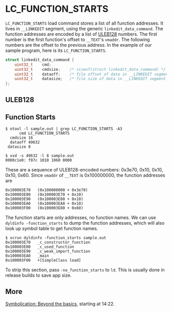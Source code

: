 # LC_FUNCTION_STARTS
`LC_FUNCTION_STARTS` load command stores a list of all function addresses. It lives in `__LINKEDIT` segment, using the generic `linkedit_data_command`. The function addresses are encoded by a list of [ULEB128](https://en.wikipedia.org/wiki/LEB128) numbers. The first number is the first function's offset to `__TEXT`'s `vmaddr`. The following numbers are the offset to the previous address. In the example of our sample program, here is its `LC_FUNCTION_STARTS`.

``` c
struct linkedit_data_command {
    uint32_t	cmd;
    uint32_t	cmdsize;    /* sizeof(struct linkedit_data_command) */
    uint32_t	dataoff;    /* file offset of data in __LINKEDIT segment */
    uint32_t	datasize;   /* file size of data in __LINKEDIT segment  */
};
```

## ULEB128


## Function Starts

```
$ otool -l sample.out | grep LC_FUNCTION_STARTS -A3
      cmd LC_FUNCTION_STARTS
  cmdsize 16
  dataoff 49632
 datasize 8

$ xxd -s 49632 -l 8 sample.out
0000c1e0: f07c 1010 1060 0000
```
These are a sequence of ULEB128-encoded numbers: 0x3e70, 0x10, 0x10, 0x10, 0x60. Since `vmaddr` of `__TEXT` is 0x100000000, the function addresses are
```
0x100003E70   (0x100000000 + 0x3e70)
0x100003E80   (0x100003E70 + 0x10)
0x100003E90   (0x100003E80 + 0x10)
0x100003EA0   (0x100003EA0 + 0x10)
0x100003F00   (0x100003E80 + 0x60)
```

The function starts are only addresses, no function names. We can use `dyldinfo -function_starts` to dump the function addresses, which will also look up symbol table to get function names.
```
$ xcrun dyldinfo -function_starts sample.out
0x100003E70   _c_constructor_function
0x100003E80   _c_used_function
0x100003E90   _c_weak_import_function
0x100003EA0   _main
0x100003F00   +[SimpleClass load]
```

To strip this section, pass `-no_function_starts` to `ld`. This is usually done in release builds to save app size.


## More
[Symbolication: Beyond the basics](https://developer.apple.com/videos/play/wwdc2021/10211/), starting at 14:22.
